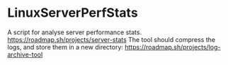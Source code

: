 # LinuxServerPerfStats
A script for analyse server performance stats.
https://roadmap.sh/projects/server-stats
The tool should compress the logs, and store them in a new directory: https://roadmap.sh/projects/log-archive-tool